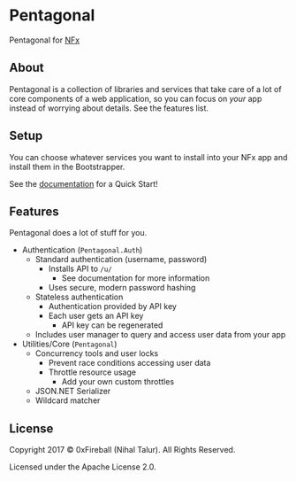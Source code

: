 
# Pentagonal

Pentagonal for [NFx](https://github.com/NancyFx/Nancy)

## About

Pentagonal is a collection of libraries and services
that take care of a lot of core components of a web application,
so you can focus on *your* app instead of worrying about
details. See the features list.

## Setup

You can choose whatever services you want to install
into your NFx app and install them in the Bootstrapper.

See the [documentation](https://github.com/0xFireball/Pentagonal/wiki/Getting-Started) for a Quick Start!

## Features

Pentagonal does a lot of stuff for you.

- Authentication (`Pentagonal.Auth`)
  - Standard authentication (username, password)
    - Installs API to `/u/`
      - See documentation for more information
    - Uses secure, modern password hashing
  - Stateless authentication
    - Authentication provided by API key
    - Each user gets an API key
      - API key can be regenerated
  - Includes user manager to query and access user data from your app
- Utilities/Core (`Pentagonal`)
  - Concurrency tools and user locks
    - Prevent race conditions accessing user data
    - Throttle resource usage
      - Add your own custom throttles
  - JSON.NET Serializer
  - Wildcard matcher


## License

Copyright 2017 &copy; 0xFireball (Nihal Talur). All Rights Reserved.

Licensed under the Apache License 2.0.
